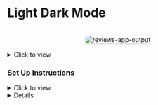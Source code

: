 # Light Dark Mode

<br/>
<div style="text-align: center;">
<img src="https://assets.ccbp.in/frontend/content/react-js/light-dark-mode-output.gif" alt="reviews-app-output" style="max-width:80%;box-shadow:0 2.8px 2.2px rgba(0, 0, 0, 0.12)">
</div>
<br/>

<details>
<summary>Click to view</summary>

- [Extra Small (Size < 576px), Small (Size >= 576px)](https://assets.ccbp.in/frontend/content/react-js/light-dark-mode-sm-output.png)
- [Medium (Size >= 768px), Large (Size >= 992px) and Extra Large (Size >= 1200px)](https://assets.ccbp.in/frontend/content/react-js/light-dark-mode-lg-output.png)

</details>

### Set Up Instructions

<details>
<summary>Click to view</summary>

- Download dependencies by running `npm install`
- Start up the app using `npm start`
</details>


<details>


<details>
<summary>Colors</summary>

<br/>

<div style="background-color: #000000 ; width: 150px; padding: 10px; color: white">Hex: #000000</div>
<div style="background-color: #ffffff ; width: 150px; padding: 10px; color: black">Hex: #ffffff</div>

</details>

<details>
<summary>Font-families</summary>

- Roboto

</details>

